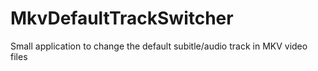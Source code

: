 # MkvDefaultTrackSwitcher
Small application to change the default subitle/audio track in MKV video files
